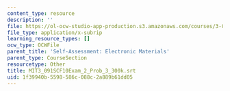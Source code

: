 ```yaml
---
content_type: resource
description: ''
file: https://ol-ocw-studio-app-production.s3.amazonaws.com/courses/3-091sc-introduction-to-solid-state-chemistry-fall-2010/1f39940b5598586c088c2a889b61dd05_MIT3_091SCF10Exam_2_Prob_3_300k.srt
file_type: application/x-subrip
learning_resource_types: []
ocw_type: OCWFile
parent_title: 'Self-Assessment: Electronic Materials'
parent_type: CourseSection
resourcetype: Other
title: MIT3_091SCF10Exam_2_Prob_3_300k.srt
uid: 1f39940b-5598-586c-088c-2a889b61dd05
---
```

